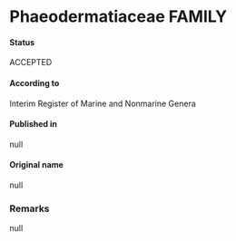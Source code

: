 Phaeodermatiaceae FAMILY
=======

#### Status
ACCEPTED

#### According to
Interim Register of Marine and Nonmarine Genera

#### Published in
null

#### Original name
null

### Remarks
null